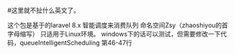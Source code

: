 #这里就不扯什么英文了。 


这个包是基于的laravel 8.x   智能调度来消费队列 命名空间Zsy（zhaoshiyou的首字母缩写）
只适用于Linux环境。
windows下的话可以测试，但需要修改一下代码，queueIntelligentScheduling 第46-47行 